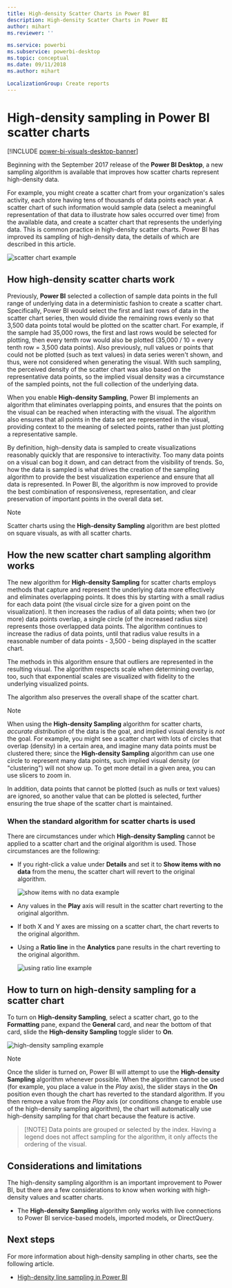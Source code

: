 ```yaml
---
title: High-density Scatter Charts in Power BI
description: High-density Scatter Charts in Power BI
author: mihart
ms.reviewer: ''

ms.service: powerbi
ms.subservice: powerbi-desktop
ms.topic: conceptual
ms.date: 09/11/2018
ms.author: mihart

LocalizationGroup: Create reports
---
```

# High-density sampling in Power BI scatter charts

[!INCLUDE [power-bi-visuals-desktop-banner](../includes/power-bi-visuals-desktop-banner.md)]

Beginning with the September 2017 release of the **Power BI Desktop**, a new sampling algorithm is available that improves how scatter charts represent high-density data.

For example, you might create a scatter chart from your organization's sales activity, each store having tens of thousands of data points each year. A scatter chart of such information would sample data (select a meaningful representation of that data to illustrate how sales occurred over time) from the available data, and create a scatter chart that represents the underlying data. This is common practice in high-density scatter charts. Power BI has improved its sampling of high-density data, the details of which are described in this article.

![scatter chart example](media/desktop-high-density-scatter-charts/high-density-scatter-charts-01.png)

## How high-density scatter charts work
Previously, **Power BI** selected a collection of sample data points in the full range of underlying data in a deterministic fashion to create a scatter chart. Specifically, Power BI would select the first and last rows of data in the scatter chart series, then would divide the remaining rows evenly so that 3,500 data points total would be plotted on the scatter chart. For example, if the sample had 35,000 rows, the first and last rows would be selected for plotting, then every tenth row would also be plotted (35,000 / 10 = every tenth row = 3,500 data points). Also previously, null values or points that could not be plotted (such as text values) in data series weren't shown, and thus, were not considered when generating the visual. With such sampling, the perceived density of the scatter chart was also based on the representative data points, so the implied visual density was a circumstance of the sampled points, not the full collection of the underlying data.

When you enable **High-density Sampling**, Power BI implements an algorithm that eliminates overlapping points, and ensures that the points on the visual can be reached when interacting with the visual. The algorithm also ensures that all points in the data set are represented in the visual, providing context to the meaning of selected points, rather than just plotting a representative sample.

By definition, high-density data is sampled to create visualizations reasonably quickly that are responsive to interactivity. Too many data points on a visual can bog it down, and can detract from the visibility of trends. So, how the data is sampled is what drives the creation of the sampling algorithm to provide the best visualization experience and ensure that all data is represented. In Power BI, the algorithm is now improved to provide the best combination of responsiveness, representation, and clear preservation of important points in the overall data set.

> [!NOTE]
> Scatter charts using the **High-density Sampling** algorithm are best plotted on square visuals, as with all scatter charts.
> 
> 

## How the new scatter chart sampling algorithm works
The new algorithm for **High-density Sampling** for scatter charts employs methods that capture and represent the underlying data more effectively and eliminates overlapping points. It does this by starting with a small radius for each data point (the visual circle size for a given point on the visualization). It then increases the radius of all data points; when two (or more) data points overlap, a single circle (of the increased radius size) represents those overlapped data points. The algorithm continues to increase the radius of data points, until that radius value results in a reasonable number of data points - 3,500 - being displayed in the scatter chart.

The methods in this algorithm ensure that outliers are represented in the resulting visual. The algorithm respects scale when determining overlap, too, such that exponential scales are visualized with fidelity to the underlying visualized points.

The algorithm also preserves the overall shape of the scatter chart.

> [!NOTE]
> When using the **High-density Sampling** algorithm for scatter charts, *accurate distribution* of the data is the goal, and implied visual density is *not* the goal. For example, you might see a scatter chart with lots of circles that overlap (density) in a certain area, and imagine many data points must be clustered there; since the **High-density Sampling** algorithm can use one circle to represent many data points, such implied visual density (or "clustering") will not show up. To get more detail in a given area, you can use slicers to zoom in.
> 
> 

In addition, data points that cannot be plotted (such as nulls or text values) are ignored, so another value that can be plotted is selected, further ensuring the true shape of the scatter chart is maintained.

### When the standard algorithm for scatter charts is used
There are circumstances under which **High-density Sampling** cannot be applied to a scatter chart and the original algorithm is used. Those circumstances are the following:

* If you right-click a value under **Details** and set it to **Show items with no data** from the menu, the scatter chart will revert to the original algorithm.
  
  ![show items with no data example](media/desktop-high-density-scatter-charts/high-density-scatter-charts-02.png)
* Any values in the **Play** axis will result in the scatter chart reverting to the original algorithm.
* If both X and Y axes are missing on a scatter chart, the chart reverts to the original algorithm.
* Using a **Ratio line** in the **Analytics** pane results in the chart reverting to the original algorithm.
  
  ![using ratio line example](media/desktop-high-density-scatter-charts/high-density-scatter-charts-03.png)

## How to turn on high-density sampling for a scatter chart
To turn on **High-density Sampling**, select a scatter chart, go to the **Formatting** pane, expand the **General** card, and near the bottom of that card, slide the **High-density Sampling** toggle slider to **On**.

![high-density sampling example](media/desktop-high-density-scatter-charts/high-density-scatter-charts-04.png)

> [!NOTE]
> Once the slider is turned on, Power BI will attempt to use the **High-density Sampling** algorithm whenever possible. When the algorithm cannot be used (for example, you place a value in the *Play* axis), the slider stays in the **On** position even though the chart has reverted to the standard algorithm. If you then remove a value from the *Play* axis (or conditions change to enable use of the high-density sampling algorithm), the chart will automatically use high-density sampling for that chart because the feature is active.
> 

> 
> [!NOTE]
> Data points are grouped or selected by the index. Having a legend does not affect sampling for the algorithm, it only affects the ordering of the visual.
> 
> 

## Considerations and limitations
The high-density sampling algorithm is an important improvement to Power BI, but there are a few considerations to know when working with high-density values and scatter charts.

* The **High-density Sampling** algorithm only works with live connections to Power BI service-based models, imported models, or DirectQuery.

## Next steps
For more information about high-density sampling in other charts, see the following article.

* [High-density line sampling in Power BI](../desktop-high-density-sampling.md)

